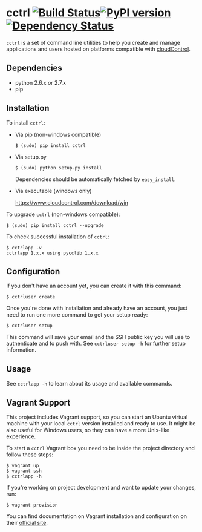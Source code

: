 cctrl [![Build Status](https://travis-ci.org/cloudControl/cctrl.svg?branch=master)](https://travis-ci.org/cloudControl/cctrl)[![PyPI version](https://badge.fury.io/py/cctrl.svg)](http://badge.fury.io/py/cctrl)[![Dependency Status](https://www.versioneye.com/user/projects/54e202066a183a9022000011/badge.svg?style=flat)](https://www.versioneye.com/user/projects/54e202066a183a9022000011)
=====

`cctrl` is a set of command line utilities to help you create and manage applications
and users hosted on platforms compatible with [cloudControl](https://www.cloudcontrol.com).


Dependencies
------------

 * python 2.6.x or 2.7.x
 * pip


Installation
------------
To install `cctrl`:

* Via pip (non-windows compatible)

    `$ (sudo) pip install cctrl`

* Via setup.py

    `$ (sudo) python setup.py install`


    Dependencies should be automatically fetched by `easy_install`.

* Via executable (windows only)

    https://www.cloudcontrol.com/download/win


To upgrade `cctrl` (non-windows compatible):

    $ (sudo) pip install cctrl --upgrade


To check successful installation of `cctrl`:

    $ cctrlapp -v
    cctrlapp 1.x.x using pycclib 1.x.x


Configuration
-------------

If you don't have an account yet, you can create it with this command:

    $ cctrluser create

Once you're done with installation and already have an account, you just
need to run one more command to get your setup ready:

    $ cctrluser setup

This command will save your email and the SSH public key you will use
to authenticate and to push with. See `cctrluser setup -h` for further
setup information.

Usage
-----

See `cctrlapp -h` to learn about its usage and available commands.


Vagrant Support
---------------

This project includes Vagrant support, so you can start an Ubuntu virtual machine
with your local `cctrl` version installed and ready to use. It might be also useful
for Windows users, so they can have a more Unix-like experience.

To start a `cctrl` Vagrant box you need to be inside the project directory and follow
these steps:

	$ vagrant up
	$ vagrant ssh
	$ cctrlapp -h

If you're working on project development and want to update your changes, run:

	$ vagrant provision

You can find documentation on Vagrant installation and configuration on their [official
site](http://docs.vagrantup.com/v2/installation/index.html).
